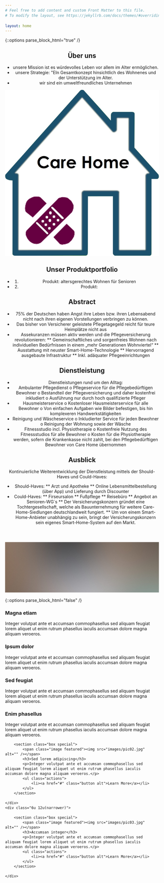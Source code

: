 ```yaml
---
# Feel free to add content and custom Front Matter to this file.
# To modify the layout, see https://jekyllrb.com/docs/themes/#overriding-theme-defaults

layout: home
---
```


{::options  parse_block_html="true" /}

<!-- Main -->
<section id="main" class="container">



<section class="box special">
<header class="major">
		
## Über uns

* unsere Mission ist es würdevolles Leben vor allem im Alter ermöglichen.
* unsere Strategie: "EIn Gesamtkonzept hinsichtlich des Wohnenes und der Unterstützung im Alter.
* wir sind ein umweltfreundliches Unternehmen

![photo](https://github.com/dhbw-de/Care-Home/blob/master/docs/Care%20Home%20Logo.jpg)

## Unser Produktportfolio

* 1. Produkt: altersgerechtes Wohnen für Senioren
* 2. Produkt: 

## Abstract
*	75% der Deutschen haben Angst ihre Leben bzw. ihren Lebensabend nicht nach ihren eigenen Vorstellungen verbringen zu können.
*	Das bisher von Versicherer geleistete Pflegetagegeld reicht für teure Heimplätze nicht aus
*	Assekuranzen müssen aktiv werden und die Pflegeversicherung revolutionieren:
	** Gemeinschaftliches und sorgenfreies Wohnen nach individuellen Bedürfnissen in einem „mehr Generationen Wohnviertel“
	** Ausstattung mit neuster Smart-Home-Technologie
	** Hervorragend ausgebaute Infrastruktur
	** Inkl. adäquater Pflegeeinrichtungen

## Dienstleistung
* Dienstleistungen rund um den Alltag:
* Ambulanter Pflegedienst
	o	Pflegeservice für die Pflegebedürftigen Bewohner
	o	Bestandteil der Pflegeversicherung und daher kostenfrei inkludiert
	o	Ausführung nur durch hoch qualifizierte Pfleger 
* Hausmeisterservice
	o	Kostenloser Hausmeisterservice für alle Bewohner
	o	Von einfachen Aufgaben wie Bilder befestigen, bis hin komplexeren Handwerkstätigkeiten
* Reinigung und Wäscheservice
	o	Inkludierter Service für jeden Bewohner
	o	Reinigung der Wohnung sowie der Wäsche
* Fitnessstudio incl. Physiotherapie
	o	Kostenfreie Nutzung des Fitnessstudios für alle Bewohner
	o	Kosten für die Physiotherapie werden, sofern die Krankenkasse nicht zahlt, bei den Pflegebedürftigen Bewohner von Care Home übernommen


## Ausblick
Kontinuierliche Weiterentwicklung der Dienstleistung mittels der Should-Haves und Could-Haves:
*	Should-Haves:
** Arzt und Apotheke
** Online Lebensmittelbestellung (über App) und Lieferung durch Discounter
*	Could-Haves:
** Firseursalon
** Fußpflege
** Reisebüro
** Angebot an Senioren-WG´s
** Der Versicherungskonzern gründet eine Tochtergesellschaft, welche als Bauunternehmung für weitere Care-Home-Siedlungen deutschlandweit fungiert. 
** Um von einem Smart-Home-Anbieter unabhängig zu sein, bringt der Versicherungskonzern sein eigenes Smart-Home-System auf den Markt.


</header>
<span class="image featured"><img src="images/pic01.jpg" alt="" /></span>
</section>

{::options  parse_block_html="false" /}

<section class="box special features">
	<div class="features-row">
		<section>
			<span class="icon major fa-bolt accent2"></span>
			<h3>Magna etiam</h3>
			<p>Integer volutpat ante et accumsan commophasellus sed aliquam feugiat lorem aliquet ut enim rutrum phasellus iaculis accumsan dolore magna aliquam veroeros.</p>
		</section>
		<section>
			<span class="icon major fa-area-chart accent3"></span>
			<h3>Ipsum dolor</h3>
			<p>Integer volutpat ante et accumsan commophasellus sed aliquam feugiat lorem aliquet ut enim rutrum phasellus iaculis accumsan dolore magna aliquam veroeros.</p>
		</section>
	</div>
	<div class="features-row">
		<section>
			<span class="icon major fa-cloud accent4"></span>
			<h3>Sed feugiat</h3>
			<p>Integer volutpat ante et accumsan commophasellus sed aliquam feugiat lorem aliquet ut enim rutrum phasellus iaculis accumsan dolore magna aliquam veroeros.</p>
		</section>
		<section>
			<span class="icon major fa-lock accent5"></span>
			<h3>Enim phasellus</h3>
			<p>Integer volutpat ante et accumsan commophasellus sed aliquam feugiat lorem aliquet ut enim rutrum phasellus iaculis accumsan dolore magna aliquam veroeros.</p>
		</section>
	</div>
</section>

<div class="row">
	<div class="6u 12u(narrower)">

		<section class="box special">
			<span class="image featured"><img src="images/pic02.jpg" alt="" /></span>
			<h3>Sed lorem adipiscing</h3>
			<p>Integer volutpat ante et accumsan commophasellus sed aliquam feugiat lorem aliquet ut enim rutrum phasellus iaculis accumsan dolore magna aliquam veroeros.</p>
			<ul class="actions">
				<li><a href="#" class="button alt">Learn More</a></li>
			</ul>
		</section>

	</div>
	<div class="6u 12u(narrower)">

		<section class="box special">
			<span class="image featured"><img src="images/pic03.jpg" alt="" /></span>
			<h3>Accumsan integer</h3>
			<p>Integer volutpat ante et accumsan commophasellus sed aliquam feugiat lorem aliquet ut enim rutrum phasellus iaculis accumsan dolore magna aliquam veroeros.</p>
			<ul class="actions">
				<li><a href="#" class="button alt">Learn More</a></li>
			</ul>
		</section>

	</div>
</div>

</section>